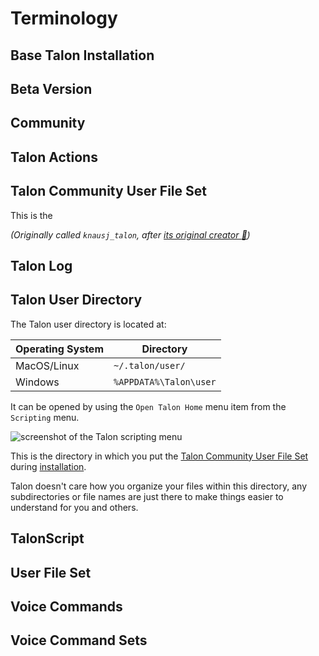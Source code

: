 # Terminology

## Base Talon Installation

## Beta Version


## Community

## Talon Actions

## Talon Community User File Set

This is the

_(Originally called `knausj_talon`, after [its original creator :superhero:](https://github.com/knausj85))_

## Talon Log

## Talon User Directory

The Talon user directory is located at:

| Operating System | Directory              |
| ---------------- | ---------------------- |
| MacOS/Linux      | `~/.talon/user/`       |
| Windows          | `%APPDATA%\Talon\user` |

It can be opened by using the `Open Talon Home` menu item from the `Scripting` menu.

<img src="/img/talon_menu_open_talon_home.png/"
     alt="screenshot of the Talon scripting menu"
 />


This is the directory in which you put the [Talon Community User File Set](#talon-community-user-file-set) during [installation](/docs/Quickstart/getting_started.md#4-install-a-talon-user-file-set). 
 
Talon doesn't care how you organize your files within this directory, any subdirectories or file names are just there to make things easier to understand for you and others.

## TalonScript


## User File Set

## Voice Commands

## Voice Command Sets
